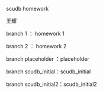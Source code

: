 scudb homework

王耀

branch 1 ： homework 1

branch 2 ： homework 2

branch placeholder ：placeholder 

branch scudb_initial：scudb_initial 

branch scudb_initial2：scudb_initial2